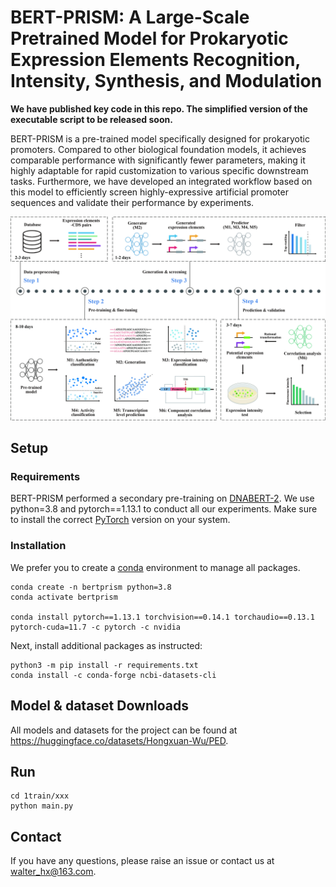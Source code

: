 # BERT-PRISM: A Large-Scale Pretrained Model for Prokaryotic Expression Elements Recognition, Intensity, Synthesis, and Modulation
**We have published key code in this repo. The simplified version of the executable script to be released soon.**

BERT-PRISM is a pre-trained model specifically designed for prokaryotic promoters. Compared to other biological foundation models, it achieves comparable performance with significantly fewer parameters, making it highly adaptable for rapid customization to various specific downstream tasks. Furthermore, we have developed an integrated workflow based on this model to efficiently screen highly-expressive artificial promoter sequences and validate their performance by experiments.

![workflow](workflow.jpg)


## Setup
### Requirements
BERT-PRISM performed a secondary pre-training on [DNABERT-2](https://github.com/MAGICS-LAB/DNABERT_2). We use python=3.8 and pytorch==1.13.1 to conduct all our experiments. Make sure to install the correct [PyTorch](https://pytorch.org/) version on your system.


### Installation
We prefer you to create a [conda](https://www.anaconda.com/docs/getting-started/miniconda/main) environment to manage all packages.
```
conda create -n bertprism python=3.8
conda activate bertprism

conda install pytorch==1.13.1 torchvision==0.14.1 torchaudio==0.13.1 pytorch-cuda=11.7 -c pytorch -c nvidia
```
Next, install additional packages as instructed:
```
python3 -m pip install -r requirements.txt
conda install -c conda-forge ncbi-datasets-cli
```


## Model & dataset Downloads
All models and datasets for the project can be found at https://huggingface.co/datasets/Hongxuan-Wu/PED.


## Run

```
cd 1train/xxx
python main.py
```

## Contact
If you have any questions, please raise an issue or contact us at walter_hx@163.com.
